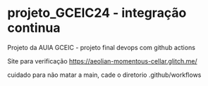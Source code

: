 # projeto_GCEIC24 - integração continua
Projeto da AUlA GCEIC - projeto final devops com github actions

Site para verificação https://aeolian-momentous-cellar.glitch.me/

cuidado para não matar a main, cade o diretorio .github/workflows
